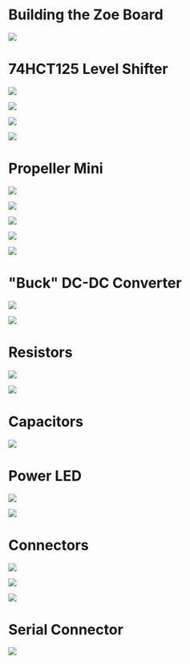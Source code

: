# Building the Zoe Board

![](art/zoeBoard.jpg)

# 74HCT125 Level Shifter

![](art/construct01.jpg)

![](art/construct01.jpg)

![](art/construct02.jpg)

![](art/construct03.jpg)

# Propeller Mini

![](art/construct04.jpg)

![](art/construct05.jpg)

![](art/construct06.jpg)

![](art/construct07.jpg)

![](art/construct08.jpg)

# "Buck" DC-DC Converter

![](art/construct09.jpg)

![](art/construct10.jpg)

# Resistors

![](art/construct11.jpg)

![](art/construct12.jpg)

# Capacitors

![](art/construct13.jpg)

# Power LED

![](art/construct14.jpg)

![](art/construct15.jpg)

# Connectors

![](art/construct16.jpg)

![](art/construct17.jpg)

![](art/construct18.jpg)

# Serial Connector

![](art/construct19.jpg)


